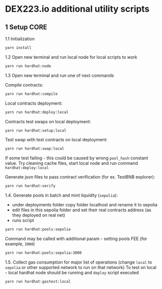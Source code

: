 # DEX223.io additional utility scripts

## 1 Setup CORE

1.1
Initialization
```bash
yarn install
```
1.2
Open new terminal and run local node for local scripts to work
```bash
yarn run hardhat:node
```

1.3
Open new terminal and run one of next commands

Compile contracts:
```bash
yarn run hardhat:compile
```

Local contracts deployment:
```bash
yarn run hardhat:deploy:local
```

Contracts test swaps on local deployment:
```bash
yarn run hardhat:setup:local
```

Test swap with test contracts on local deployment:
```bash
yarn run hardhat:swap:local
```

If some test failing - this could be caused by wrong `pool_hash` constant value. 
Try cleaning cache files, start local node and run command `hardhat:deploy:local`

Generate json files to pass contract verification (for ex. TestBNB explorer):
```bash
yarn run hardhat:verify
```

1.4. 
Generate pools in batch and mint liquidity (`sepolia`):
- under deployments folder copy folder localhost and rename it to sepolia
- edit files in this sepolia folder and set their real contracts address (as they deployed on real net)
- runs script 

```bash
yarn run hardhat:pools:sepolia
```

Command may be called with additional param - setting pools FEE (for example, `3000`)
```bash
yarn run hardhat:pools:sepolia:3000
```

1.5.
Collect gas consumption for major list of operations 
(change `local` to `sepolia` or other supported network to run on that network)
To test on local - local hardhat node should be running and `deploy` script executed
```bash
yarn run hardhat:gastest:local
```

